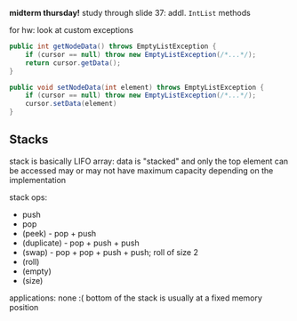 **midterm thursday!**
study through slide 37: addl. `IntList` methods

for hw: look at custom exceptions

```java
public int getNodeData() throws EmptyListException {
	if (cursor == null) throw new EmptyListException(/*...*/);
	return cursor.getData();
}

public void setNodeData(int element) throws EmptyListException {
	if (cursor == null) throw new EmptyListException(/*...*/);
	cursor.setData(element)
}
```

## Stacks

stack is basically LIFO array: data is "stacked" and only the top element can be accessed
may or may not have maximum capacity depending on the implementation

stack ops:
- push
- pop
- (peek) - pop + push
- (duplicate) - pop + push + push
- (swap) - pop + pop + push + push; roll of size 2
- (roll)
- (empty)
- (size)

applications: none :(
bottom of the stack is usually at a fixed memory position